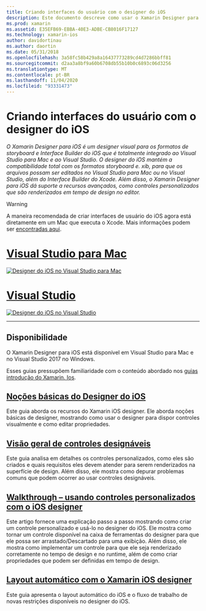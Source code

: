 ```yaml
---
title: Criando interfaces do usuário com o designer do iOS
description: Este documento descreve como usar o Xamarin Designer para iOS para criar a interface do usuário de um aplicativo com storyboards e arquivos. xib. Ele é vinculado a documentos que discutem a disponibilidade da ferramenta, sua funcionalidade básica, controles designáveis e fornecem orientações sobre seu uso.
ms.prod: xamarin
ms.assetid: E35EFB69-EBBA-40E3-ADBE-CB8016F17127
ms.technology: xamarin-ios
author: davidortinau
ms.author: daortin
ms.date: 05/31/2018
ms.openlocfilehash: 3a58fc58b429a8a16437773289cd4d7286bbff81
ms.sourcegitcommit: d2aa3a8bf9a60b6708db55b10b0c6893c06d3256
ms.translationtype: MT
ms.contentlocale: pt-BR
ms.lasthandoff: 11/04/2020
ms.locfileid: "93331473"
---
```

# <a name="building-user-interfaces-with-the-ios-designer"></a>Criando interfaces do usuário com o designer do iOS

_O Xamarin Designer para iOS é um designer visual para os formatos de storyboard e Interface Builder do iOS que é totalmente integrado ao Visual Studio para Mac e ao Visual Studio. O designer do iOS mantém a compatibilidade total com os formatos storyboard e. xib, para que os arquivos possam ser editados no Visual Studio para Mac ou no Visual Studio, além do Interface Builder do Xcode. Além disso, o Xamarin Designer para iOS dá suporte a recursos avançados, como controles personalizados que são renderizados em tempo de design no editor._

> [!WARNING]
> A maneira recomendada de criar interfaces de usuário do iOS agora está diretamente em um Mac que executa o Xcode. Mais informações podem ser [encontradas aqui](~/ios/user-interface/ios-use-xcode.md).

# <a name="visual-studio-for-mac"></a>[Visual Studio para Mac](#tab/macos)

[![Designer do iOS no Visual Studio para Mac](images/designer-vsmac-sml.png "O Designer de iOS")](images/designer-vsmac.png#lightbox)

# <a name="visual-studio"></a>[Visual Studio](#tab/windows)

[![Designer do iOS no Visual Studio](images/designer-vs.png "O Designer de iOS")](images/designer-vs.png#lightbox)

-----

## <a name="availability"></a>Disponibilidade

O Xamarin Designer para iOS está disponível em Visual Studio para Mac e no Visual Studio 2017 no Windows.

Esses guias pressupõem familiaridade com o conteúdo abordado nos [guias introdução do Xamarin. Ios](~/ios/get-started/index.md).

## <a name="ios-designer-basics"></a>[Noções básicas do Designer do iOS](introduction.md)

Este guia aborda os recursos do Xamarin iOS designer. Ele aborda noções básicas de designer, mostrando como usar o designer para dispor controles visualmente e como editar propriedades.

## <a name="designable-controls-overview"></a>[Visão geral de controles designáveis](ios-designable-controls-overview.md)

Este guia analisa em detalhes os controles personalizados, como eles são criados e quais requisitos eles devem atender para serem renderizados na superfície de design. Além disso, ele mostra como depurar problemas comuns que podem ocorrer ao usar controles designáveis.

## <a name="walkthrough---using-custom-controls-with-ios-designer"></a>[Walkthrough – usando controles personalizados com o iOS designer](ios-designable-controls-walkthrough.md)

Este artigo fornece uma explicação passo a passo mostrando como criar um controle personalizado e usá-lo no designer do iOS. Ele mostra como tornar um controle disponível na caixa de ferramentas do designer para que ele possa ser arrastado/Descartado para uma exibição. Além disso, ele mostra como implementar um controle para que ele seja renderizado corretamente no tempo de design e no runtime, além de como criar propriedades que podem ser definidas em tempo de design.

## <a name="auto-layout-with-the-xamarin-ios-designer"></a>[Layout automático com o Xamarin iOS designer](designer-auto-layout.md)

Este guia apresenta o layout automático do iOS e o fluxo de trabalho de novas restrições disponíveis no designer do iOS.
